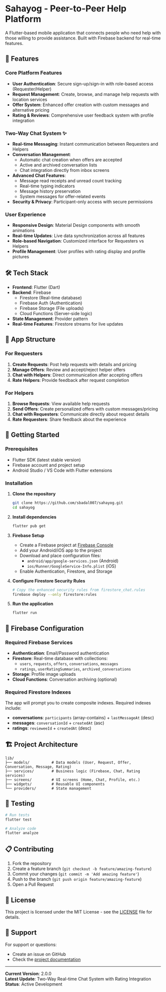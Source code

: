 # Sahayog - Peer-to-Peer Help Platform

A Flutter-based mobile application that connects people who need help with those willing to provide assistance. Built with Firebase backend for real-time features.

## 🚀 Features

### Core Platform Features
- **User Authentication**: Secure sign-up/sign-in with role-based access (Requester/Helper)
- **Request Management**: Create, browse, and manage help requests with location services
- **Offer System**: Enhanced offer creation with custom messages and alternative pricing
- **Rating & Reviews**: Comprehensive user feedback system with profile integration

### Two-Way Chat System ✨
- **Real-time Messaging**: Instant communication between Requesters and Helpers
- **Conversation Management**: 
  - Automatic chat creation when offers are accepted
  - Active and archived conversation lists
  - Chat integration directly from inbox screens
- **Advanced Chat Features**:
  - Message read receipts and unread count tracking
  - Real-time typing indicators
  - Message history preservation
  - System messages for offer-related events
- **Security & Privacy**: Participant-only access with secure permissions

### User Experience
- **Responsive Design**: Material Design components with smooth animations
- **Real-time Updates**: Live data synchronization across all features
- **Role-based Navigation**: Customized interface for Requesters vs Helpers
- **Profile Management**: User profiles with rating display and profile pictures

## 🛠 Tech Stack

- **Frontend**: Flutter (Dart)
- **Backend**: Firebase
  - Firestore (Real-time database)
  - Firebase Auth (Authentication)
  - Firebase Storage (File uploads)
  - Cloud Functions (Server-side logic)
- **State Management**: Provider pattern
- **Real-time Features**: Firestore streams for live updates

## 📱 App Structure

### For Requesters
1. **Create Requests**: Post help requests with details and pricing
2. **Manage Offers**: Review and accept/reject helper offers
3. **Chat with Helpers**: Direct communication after accepting offers
4. **Rate Helpers**: Provide feedback after request completion

### For Helpers  
1. **Browse Requests**: View available help requests
2. **Send Offers**: Create personalized offers with custom messages/pricing
3. **Chat with Requesters**: Communicate directly about request details
4. **Rate Requesters**: Share feedback about the experience

## 🔧 Getting Started

### Prerequisites
- Flutter SDK (latest stable version)
- Firebase account and project setup
- Android Studio / VS Code with Flutter extensions

### Installation

1. **Clone the repository**
   ```bash
   git clone https://github.com/sbadal007/sahayog.git
   cd sahayog
   ```

2. **Install dependencies**
   ```bash
   flutter pub get
   ```

3. **Firebase Setup**
   - Create a Firebase project at [Firebase Console](https://console.firebase.google.com)
   - Add your Android/iOS app to the project
   - Download and place configuration files:
     - `android/app/google-services.json` (Android)
     - `ios/Runner/GoogleService-Info.plist` (iOS)
   - Enable Authentication, Firestore, and Storage

4. **Configure Firestore Security Rules**
   ```bash
   # Copy the enhanced security rules from firestore_chat.rules
   firebase deploy --only firestore:rules
   ```

5. **Run the application**
   ```bash
   flutter run
   ```

## 🔐 Firebase Configuration

### Required Firebase Services
- **Authentication**: Email/Password authentication
- **Firestore**: Real-time database with collections:
  - `users`, `requests`, `offers`, `conversations`, `messages`
  - `ratings`, `userRatingSummaries`, `archived_conversations`
- **Storage**: Profile image uploads
- **Cloud Functions**: Conversation archiving (optional)

### Required Firestore Indexes
The app will prompt you to create composite indexes. Required indexes include:
- **conversations**: `participants` (array-contains) + `lastMessageAt` (desc)
- **messages**: `conversationId` + `createdAt` (asc)
- **ratings**: `revieweeId` + `createdAt` (desc)

## 🏗 Project Architecture

```
lib/
├── models/          # Data models (User, Request, Offer, Conversation, Message, Rating)
├── services/        # Business logic (Firebase, Chat, Rating services)
├── screens/         # UI screens (Home, Chat, Profile, etc.)
├── widgets/         # Reusable UI components
└── providers/       # State management
```

## 🧪 Testing

```bash
# Run tests
flutter test

# Analyze code
flutter analyze
```

## 📋 Contributing

1. Fork the repository
2. Create a feature branch (`git checkout -b feature/amazing-feature`)
3. Commit your changes (`git commit -m 'Add amazing feature'`)
4. Push to the branch (`git push origin feature/amazing-feature`)
5. Open a Pull Request

## 📄 License

This project is licensed under the MIT License - see the [LICENSE](LICENSE) file for details.

## 🤝 Support

For support or questions:
- Create an issue on GitHub
- Check the [project documentation](project-context.md)

---

**Current Version**: 2.0.0  
**Latest Update**: Two-Way Real-time Chat System with Rating Integration  
**Status**: Active Development
